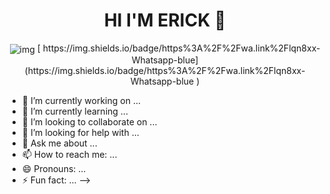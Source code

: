 
<div align="center"> 
<h1 align="center">HI I'M ERICK 👋</h1>
 <img align="center" src="http://imgfz.com/i/CHJmous.png" alt="img">
[ https://img.shields.io/badge/https%3A%2F%2Fwa.link%2Flqn8xx-Whatsapp-blue](https://img.shields.io/badge/https%3A%2F%2Fwa.link%2Flqn8xx-Whatsapp-blue
)


</div>




- 🔭 I’m currently working on ...
- 🌱 I’m currently learning ...
- 👯 I’m looking to collaborate on ...
- 🤔 I’m looking for help with ...
- 💬 Ask me about ...
- 📫 How to reach me: ...
- 😄 Pronouns: ...
- ⚡ Fun fact: ...
-->
